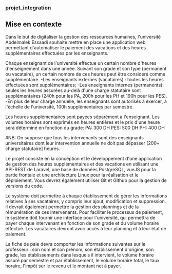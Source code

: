### projet_integration
## Mise en contexte
  Dans le but de digitaliser la gestion des ressources humaines, l'université Abdelmalek Essaadi souhaite mettre en place une application web permettant d'automatiser le paiement des vacations et des heures supplémentaires effectuées par les enseignants.

Chaque enseignant de l'université effectue un certain nombre d'heures d'enseignement dans une année. Suivant son grade et son type (permanent ou vacataire), un certain nombre de ces heures peut être considéré comme supplémentaire.
   -Les enseignants externes (vacataires) : toutes les heures effectuées sont supplémentaires;
   -Les enseignants internes (permanents): seules les heures assurées au-delà d'une charge statutaire sont supplémentaires (240h pour les PA, 200h pour les       PH et 190h pour les PES).
   -En plus de leur charge annuelle, les enseignants sont autorisés à exercer, à l'échelle de l'université, 100h supplémentaires par semestre.

Les heures supplémentaires sont payées séparément à l'enseignant. Les volumes horaires sont exprimés en heures entières et le prix d'une heure sera déterminé en fonction du grade: PA: 300 DH PES: 500 DH PH: 400 DH

#NB:
On suppose que tous les intervenants sont des enseignants universitaires dont leur intervention annuelle ne doit pas dépasser [200+ charge statutaire] heures.

   Le projet consiste en la conception et le développement d'une application de gestion des heures supplémentaires et des vacations en utilisant une API-REST de Laravel, une base de données PostgreSQL, vueJS pour la partie frontale et une architecture Linux pour la réalisation et le déploiement. Vous devrez également utiliser Git et Github pour la gestion de versions du code.
   
Le système doit permettre à chaque établissement de gérer les informations relatives à ses vacataires, y compris leur ajout, modification et suppression. Il devrait également permettre la gestion des plannings et de la rémunération de ces intervenants. Pour faciliter le processus de paiement, le système doit fournir une interface pour l'université, qui permettra de payer chaque intervenant en fonction de son grade et du volume horaire effectué. Les vacataires devront avoir accès à leur planning et à leur état de paiement.

La fiche de paie devra comporter les informations suivantes sur le professeur : son nom et son prénom, son établissement d'origine, son grade, les établissements dans lesquels il intervient, le volume horaire assuré par semestre et par établissement, le volume horaire total, le taux horaire, l'impôt sur le revenu et le montant net à payer.
